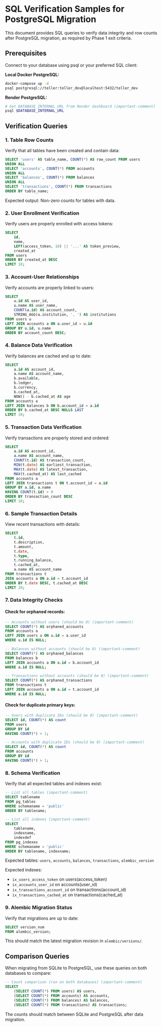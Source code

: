 # SQL Verification Samples for PostgreSQL Migration

This document provides SQL queries to verify data integrity and row counts after PostgreSQL migration, as required by Phase 1 exit criteria.

## Prerequisites

Connect to your database using psql or your preferred SQL client:

**Local Docker PostgreSQL:**
```bash
docker-compose up -d
psql postgresql://teller:teller_dev@localhost:5432/teller_dev
```

**Render PostgreSQL:**
```bash
# Get DATABASE_INTERNAL_URL from Render dashboard (important-comment)
psql $DATABASE_INTERNAL_URL
```

## Verification Queries

### 1. Table Row Counts

Verify that all tables have been created and contain data:

```sql
SELECT 'users' AS table_name, COUNT(*) AS row_count FROM users
UNION ALL
SELECT 'accounts', COUNT(*) FROM accounts
UNION ALL
SELECT 'balances', COUNT(*) FROM balances
UNION ALL
SELECT 'transactions', COUNT(*) FROM transactions
ORDER BY table_name;
```

Expected output: Non-zero counts for tables with data.

### 2. User Enrollment Verification

Verify users are properly enrolled with access tokens:

```sql
SELECT 
    id,
    name,
    LEFT(access_token, 10) || '...' AS token_preview,
    created_at
FROM users
ORDER BY created_at DESC
LIMIT 10;
```

### 3. Account-User Relationships

Verify accounts are properly linked to users:

```sql
SELECT 
    u.id AS user_id,
    u.name AS user_name,
    COUNT(a.id) AS account_count,
    STRING_AGG(a.institution, ', ') AS institutions
FROM users u
LEFT JOIN accounts a ON a.user_id = u.id
GROUP BY u.id, u.name
ORDER BY account_count DESC;
```

### 4. Balance Data Verification

Verify balances are cached and up to date:

```sql
SELECT 
    a.id AS account_id,
    a.name AS account_name,
    b.available,
    b.ledger,
    b.currency,
    b.cached_at,
    NOW() - b.cached_at AS age
FROM accounts a
LEFT JOIN balances b ON b.account_id = a.id
ORDER BY b.cached_at DESC NULLS LAST
LIMIT 10;
```

### 5. Transaction Data Verification

Verify transactions are properly stored and ordered:

```sql
SELECT 
    a.id AS account_id,
    a.name AS account_name,
    COUNT(t.id) AS transaction_count,
    MIN(t.date) AS earliest_transaction,
    MAX(t.date) AS latest_transaction,
    MAX(t.cached_at) AS last_cached
FROM accounts a
LEFT JOIN transactions t ON t.account_id = a.id
GROUP BY a.id, a.name
HAVING COUNT(t.id) > 0
ORDER BY transaction_count DESC
LIMIT 10;
```

### 6. Sample Transaction Details

View recent transactions with details:

```sql
SELECT 
    t.id,
    t.description,
    t.amount,
    t.date,
    t.type,
    t.running_balance,
    t.cached_at,
    a.name AS account_name
FROM transactions t
JOIN accounts a ON a.id = t.account_id
ORDER BY t.date DESC, t.cached_at DESC
LIMIT 20;
```

### 7. Data Integrity Checks

#### Check for orphaned records:

```sql
-- Accounts without users (should be 0) (important-comment)
SELECT COUNT(*) AS orphaned_accounts
FROM accounts a
LEFT JOIN users u ON u.id = a.user_id
WHERE u.id IS NULL;

-- Balances without accounts (should be 0) (important-comment)
SELECT COUNT(*) AS orphaned_balances
FROM balances b
LEFT JOIN accounts a ON a.id = b.account_id
WHERE a.id IS NULL;

-- Transactions without accounts (should be 0) (important-comment)
SELECT COUNT(*) AS orphaned_transactions
FROM transactions t
LEFT JOIN accounts a ON a.id = t.account_id
WHERE a.id IS NULL;
```

#### Check for duplicate primary keys:

```sql
-- Users with duplicate IDs (should be 0) (important-comment)
SELECT id, COUNT(*) AS count
FROM users
GROUP BY id
HAVING COUNT(*) > 1;

-- Accounts with duplicate IDs (should be 0) (important-comment)
SELECT id, COUNT(*) AS count
FROM accounts
GROUP BY id
HAVING COUNT(*) > 1;
```

### 8. Schema Verification

Verify that all expected tables and indexes exist:

```sql
-- List all tables (important-comment)
SELECT tablename
FROM pg_tables
WHERE schemaname = 'public'
ORDER BY tablename;

-- List all indexes (important-comment)
SELECT
    tablename,
    indexname,
    indexdef
FROM pg_indexes
WHERE schemaname = 'public'
ORDER BY tablename, indexname;
```

Expected tables: `users`, `accounts`, `balances`, `transactions`, `alembic_version`

Expected indexes:
- `ix_users_access_token` on users(access_token)
- `ix_accounts_user_id` on accounts(user_id)
- `ix_transactions_account_id` on transactions(account_id)
- `ix_transactions_cached_at` on transactions(cached_at)

### 9. Alembic Migration Status

Verify that migrations are up to date:

```sql
SELECT version_num
FROM alembic_version;
```

This should match the latest migration revision in `alembic/versions/`.

## Comparison Queries

When migrating from SQLite to PostgreSQL, use these queries on both databases to compare:

```sql
-- Count comparison (run on both databases) (important-comment)
SELECT 
    (SELECT COUNT(*) FROM users) AS users,
    (SELECT COUNT(*) FROM accounts) AS accounts,
    (SELECT COUNT(*) FROM balances) AS balances,
    (SELECT COUNT(*) FROM transactions) AS transactions;
```

The counts should match between SQLite and PostgreSQL after data migration.
